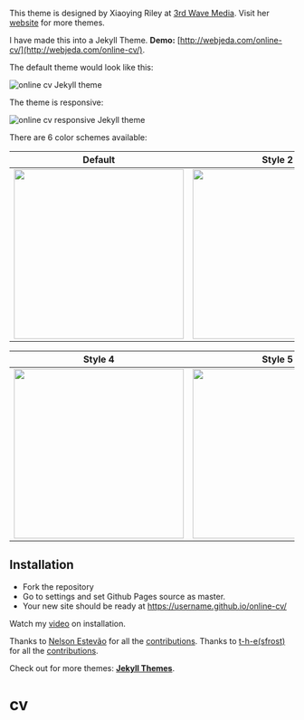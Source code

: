 This theme is designed by Xiaoying Riley at [3rd Wave Media](http://themes.3rdwavemedia.com/).
Visit her [website](http://themes.3rdwavemedia.com/) for more themes.

I have made this into a Jekyll Theme.
**Demo:** [http://webjeda.com/online-cv/](http://webjeda.com/online-cv/).

The default theme would look like this:

![online cv Jekyll theme](https://github.com/sharu725/online-cv/raw/master/assets/images/online-cv-jekyll-theme.png)

The theme is responsive:

![online cv responsive Jekyll theme](https://github.com/sharu725/online-cv/raw/master/assets/images/online-cv-responsive-jekyll-theme.png)

There are 6 color schemes available:

| Default | Style 2 | Style 3 |
|---------|---------|---------|
| <img src="http://themes.3rdwavemedia.com/wp-content/uploads/2016/01/free-resume-cv-bootstrap-template-for-developer-color-1.jpg" width="300"/> | <img src="http://themes.3rdwavemedia.com/wp-content/uploads/2016/01/free-resume-cv-bootstrap-template-for-developer-color-2.jpg" width="300"/> | <img src="http://themes.3rdwavemedia.com/wp-content/uploads/2016/01/free-resume-cv-bootstrap-template-for-developer-color-3.jpg" width="300"/> |

| Style 4 | Style 5 | Style 6 |
|---------|---------|---------|
| <img src="http://themes.3rdwavemedia.com/wp-content/uploads/2016/01/free-resume-cv-bootstrap-template-for-developer-color-4.jpg" width="300"/> | <img src="http://themes.3rdwavemedia.com/wp-content/uploads/2016/01/free-resume-cv-bootstrap-template-for-developer-color-5.jpg" width="300"/> | <img src="http://themes.3rdwavemedia.com/wp-content/uploads/2016/01/free-resume-cv-bootstrap-template-for-developer-color-6.jpg" width="300"/> |

## Installation

* Fork the repository
* Go to settings and set Github Pages source as master.
* Your new site should be ready at https://username.github.io/online-cv/

Watch my [video](https://www.youtube.com/embed/T2nx6tj-ZH4) on installation.

Thanks to [Nelson Estevão](https://github.com/nelsonmestevao) for all the [contributions](https://github.com/sharu725/online-cv/commits?author=nelsonmestevao).
Thanks to [t-h-e(sfrost)](https://github.com/t-h-e) for all the [contributions](https://github.com/sharu725/online-cv/commits?author=t-h-e).

Check out for more themes: [**Jekyll Themes**](http://jekyll-themes.com).
# cv
